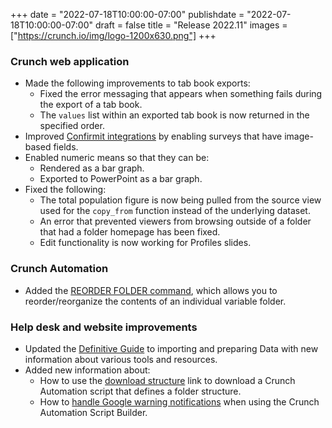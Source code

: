 +++
date = "2022-07-18T10:00:00-07:00"
publishdate = "2022-07-18T10:00:00-07:00"
draft = false
title = "Release 2022.11"
images = ["https://crunch.io/img/logo-1200x630.png"]
+++

### Crunch web application

- Made the following improvements to tab book exports:
    - Fixed the error messaging that appears when something fails during the export of a tab book.
    - The `values` list within an exported tab book is now returned in the specified order.
- Improved [Confirmit integrations](https://help.crunch.io/hc/en-us/sections/360013455732-Confirmit) by enabling surveys that have image-based fields.
- Enabled numeric means so that they can be:
    - Rendered as a bar graph.
    - Exported to PowerPoint as a bar graph.
- Fixed the following:
    - The total population figure is now being pulled from the source view used for the `copy_from` function instead of the underlying dataset.
    - An error that prevented viewers from browsing outside of a folder that had a folder homepage has been fixed.
    - Edit functionality is now working for Profiles slides.

### Crunch Automation

- Added the [REORDER FOLDER command](https://help.crunch.io/hc/en-us/articles/7680402433933-REORDER-FOLDER-command), which allows you to reorder/reorganize the contents of an individual variable folder.

### Help desk and website improvements

- Updated the [Definitive Guide](https://help.crunch.io/hc/en-us/articles/360044362492-The-Definitive-Guide-to-Importing-and-Preparing-Data) to importing and preparing Data with new information about various tools and resources.
- Added new information about:
    - How to use the [download structure](https://help.crunch.io/hc/en-us/articles/360045553112-Initial-organizing-of-variables-into-folders) link to download a Crunch Automation script that defines a folder structure.
    - How to [handle Google warning notifications](https://help.crunch.io/hc/en-us/articles/5737523462669-The-Script-Builder-a-generator-for-Crunch-Automation#toc2) when using the Crunch Automation Script Builder.
